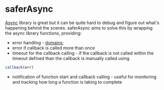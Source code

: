 # saferAsync

[Async](https://github.com/caolan/async) library is great but it can be quite hard to debug and figure out what's
happening behind the scenes. saferAsync aims to solve this by wrapping the async library functions, providing:
* error handling - [domains](https://nodejs.org/api/domain.html);
* error if callback is called more than once
* timeout for the callback calling - if the callback is not called within the timeout defined
than the callback is manually called using
```js
callback(err)
```
* notification of function start and callback calling - useful for monitoring and tracking how long a function is taking
 to complete